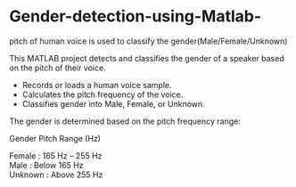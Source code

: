 # Gender-detection-using-Matlab-
pitch of human voice is used to classify the gender(Male/Female/Unknown)

This MATLAB project detects and classifies the gender of a speaker based on the pitch of their voice.

- Records or loads a human voice sample.
- Calculates the pitch frequency of the voice.
- Classifies gender into Male, Female, or Unknown.

The gender is determined based on the pitch frequency range:

Gender  Pitch Range (Hz)    

Female  : 165 Hz – 255 Hz       
Male    :  Below 165 Hz          
Unknown : Above 255 Hz
